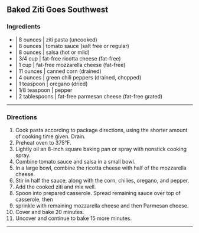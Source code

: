 ## Baked Ziti Goes Southwest

### Ingredients

* | 8 ounces      | ziti pasta (uncooked)
* | 8 ounces      | tomato sauce (salt free or regular)
* | 8 ounces      | salsa (hot or mild)
* | 3/4 cup       | fat-free ricotta cheese (fat-free)
* | 1 cup         | fat-free mozzarella cheese (fat-free)
* | 11 ounces     | canned corn (drained)
* | 4  ounces     | green chili peppers (drained, chopped)
* | 1  teaspoon   | oregano (dried)
* | 1/8 teaspoon  | pepper
* | 2 tablespoons | fat-free parmesan cheese (fat-free grated)

---

### Directions

1. Cook pasta according to package directions, using the shorter amount of cooking time given. Drain. 
1. Preheat oven to 375&deg;F.
1. Lightly oil an 8-inch square baking pan or spray with nonstick cooking spray.
1. Combine tomato sauce and salsa in a small bowl.
1. In a large bowl, combine the ricotta cheese with half of the mozzarella cheese. 
1. Stir in half the sauce, along with the corn, chilies, oregano, and pepper.
1. Add the cooked ziti and mix well.
1. Spoon into prepared casserole. Spread remaining sauce over top of casserole, then 
1. sprinkle with remaining mozzarella cheese and then Parmesan cheese. 
1. Cover and bake 20 minutes.
1. Uncover and continue to bake 15 more minutes.

---

